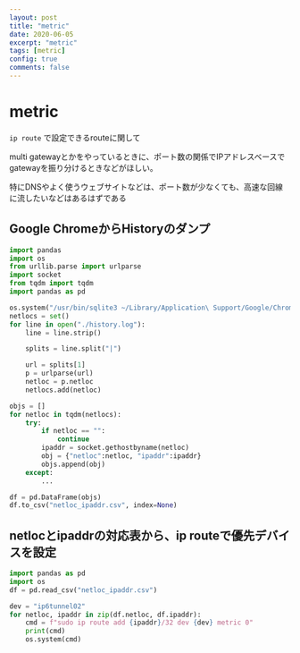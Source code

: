 ```yaml
---
layout: post
title: "metric"
date: 2020-06-05
excerpt: "metric"
tags: [metric]
config: true
comments: false
---
```


# metric

`ip route` で設定できるrouteに関して

multi gatewayとかをやっているときに、ポート数の関係でIPアドレスベースでgatewayを振り分けるときなどがほしい。

特にDNSやよく使うウェブサイトなどは、ポート数が少なくても、高速な回線に流したいなどはあるはずである  


## Google ChromeからHistoryのダンプ  

```python
import pandas
import os
from urllib.parse import urlparse
import socket
from tqdm import tqdm
import pandas as pd

os.system("/usr/bin/sqlite3 ~/Library/Application\ Support/Google/Chrome/Default/History > history.log <<EOF \nselect * from urls;")
netlocs = set()
for line in open("./history.log"):
    line = line.strip()

    splits = line.split("|")

    url = splits[1]
    p = urlparse(url)
    netloc = p.netloc
    netlocs.add(netloc)

objs = []
for netloc in tqdm(netlocs):
    try:
        if netloc == "":
            continue
        ipaddr = socket.gethostbyname(netloc)
        obj = {"netloc":netloc, "ipaddr":ipaddr}
        objs.append(obj)
    except:
        ...

df = pd.DataFrame(objs)
df.to_csv("netloc_ipaddr.csv", index=None)
```

## netlocとipaddrの対応表から、ip routeで優先デバイスを設定  

```python
import pandas as pd
import os
df = pd.read_csv("netloc_ipaddr.csv")

dev = "ip6tunnel02"
for netloc, ipaddr in zip(df.netloc, df.ipaddr):
    cmd = f"sudo ip route add {ipaddr}/32 dev {dev} metric 0"
    print(cmd)
    os.system(cmd)
```
